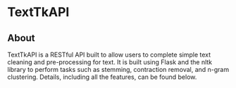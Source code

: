 # TextTkAPI

## About

TextTkAPI is a RESTful API built to allow users to complete simple text cleaning and pre-processing for text. It is built using Flask and the nltk library to perform tasks such as stemming, contraction removal, and n-gram clustering. Details, including all the features, can be found below. 